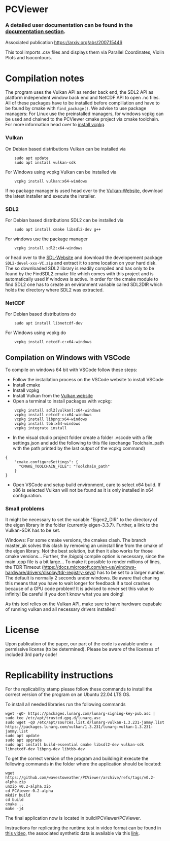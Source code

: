 
# PCViewer
### A detailed user documentation can be found in the [documentation section](/doc/overview.md).

Associated publication
https://arxiv.org/abs/2007.15446

This tool imports .csv files and displays them via Parallel Coordinates, Violin Plots and Isocontours.

# Compilation notes
The program uses the Vulkan API as render back end, the SDL2 API as platform independent window back end and NetCDF API to open .nc files.
All of these packages have to be installed before compiliation and have to be found by cmake with `find_package()`. We advise to use package managers: For Linux use the preinstalled managers, for windows vcpkg can be used and chained to the PCViewer cmake project via cmake toolchain. For more information head over to [install vcpkg](https://vcpkg.readthedocs.io/en/latest/examples/installing-and-using-packages/).
### Vulkan
On Debian based distributions Vulkan can be installed via
```
    sudo apt update
    sudo apt install vulkan-sdk
```

For Windows using vcpkg Vulkan can be installed via
```
    vcpkg install vulkan:x64-windows
```
If no package manager is used head over to the [Vulkan-Website](https://vulkan.lunarg.com/sdk/home), download the latest installer and execute the installer.
### SDL2
For Debian based distributions SDL2 can be installed via
```
    sudo apt install cmake libsdl2-dev g++
```

For windows use the package manager
```
    vcpkg install sdl2:x64-windows
```
or head over to the [SDL-Website](https://www.libsdl.org/download-2.0.php) and download the developement package `SDL2-devel-xxx-VC.zip`
and extract it to some location on your hard disk.
The so downloaded SDL2 library is readily compiled and has only to be found by the FindSDL2.cmake file which comes with this project and is automatically used if windows is active.
In order for the cmake module to find SDL2 one has to create an environment variable called SDL2DIR which holds the directory where SDL2 was extracted.

### NetCDF
For Debian based distributions do
```
    sudo apt install libnetcdf-dev
```

For Windows using vcpkg do
```
    vcpkg install netcdf-c:x64-windows
```

## Compilation on Windows with VSCode
To compile on windows 64 bit with VSCode follow these steps:
- Follow the installation process on the VSCode website to install VSCode
- Install cmake
- Install vcpkg
- Install Vulkan from the [Vulkan website](https://vulkan.lunarg.com/sdk/home)
- Open a terminal to install packages with vcpkg:
```
    vcpkg install sdl2[vulkan]:x64-windows
    vcpkg install netcdf-c:x64-windows
    vcpkg install libpng:x64-windows
    vcpkg install tbb:x64-windows
    vcpkg integrate install
```
- In the visual studio project folder create a folder .vscode with a file settings.json and add the following to this file (exchange Toolchain_path with the path printed by the last output of the vcpkg command)
```
{
    "cmake.configureSettings": {
      "CMAKE_TOOLCHAIN_FILE": "Toolchain_path"
    }
}
```
- Open VSCode and setup build environment, care to select x64 build. If x86 is selected Vulkan will not be found as it is only installed in x64 configuration.
### Small problems

It might be necessary to set the variable "Eigen2_DIR" to the directory of the eigen library in the folder (currently eigen-3.3.7). Further, a link to the Vulkan-SDK has to be set.

Windows:
For some cmake versions, the cmakes clash. The branch master_ak solves this clash by removing an uninstall line from the cmake of the eigen library. Not the best solution, but then it also works for those cmake versions...
Further, the /bigobj compile option is necessary, since the main .cpp file is a bit large...
To make it possible to render millions of lines, the TDR Timeout (https://docs.microsoft.com/en-us/windows-hardware/drivers/display/tdr-registry-keys) has to be set to a larger number. The default is normally 2 seconds under windows. Be aware that chaning this means that you have to wait longer for feedback if a tool crashes because of a GPU code problem! It is advised to never set this value to infinity!
Be careful if you don't know what you are doing!

As this tool relies on the Vulkan API, make sure to have hardware capabale of running vulkan and all necessary drivers installed!

# License
Upon publication of the paper, our part of the code is avaiable under a permissive license (to be determined).
Please be aware of the licenses of included 3rd party code!

# Replicability instructions

For the replicability stamp please follow these commands to install the correct version of the program on an Ubuntu 22.04 LTS OS.

To install all needed libraries run the following commands
```
wget -qO- https://packages.lunarg.com/lunarg-signing-key-pub.asc | sudo tee /etc/apt/trusted.gpg.d/lunarg.asc
sudo wget -qO /etc/apt/sources.list.d/lunarg-vulkan-1.3.231-jammy.list https://packages.lunarg.com/vulkan/1.3.231/lunarg-vulkan-1.3.231-jammy.list
sudo apt update
sudo apt upgrade
sudo apt install build-essential cmake libsdl2-dev vulkan-sdk libnetcdf-dev libpng-dev libtbb-dev
```
To get the correct version of the program and building it execute the following commands in the folder where the application should be located:

```
wget https://github.com/wavestoweather/PCViewer/archive/refs/tags/v0.2-alpha.zip
unzip v0.2-alpha.zip
cd PCViewer-0.2-alpha
mkdir build
cd build
cmake ..
make -j4
```
The final application now is located in build/PCViewer/PCViewer.

Instructions for replicating the runtime test in video format can be found in [this video](https://drive.google.com/file/d/1z2bmqoyFM5wo3hU4uH_Pnp9wxHxg5jy3/view?usp=sharing), the associated synthetic data is available via this [link](https://mediatum.ub.tum.de/1690342).
